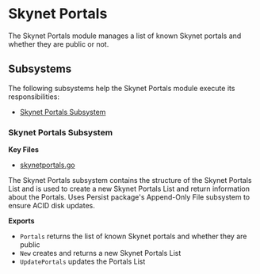 # Skynet Portals

The Skynet Portals module manages a list of known Skynet portals and whether
they are public or not.

## Subsystems
The following subsystems help the Skynet Portals module execute its
responsibilities:
 - [Skynet Portals Subsystem](#skynet-portals-subsystem)

### Skynet Portals Subsystem
**Key Files**
 - [skynetportals.go](./skynetportals.go)

The Skynet Portals subsystem contains the structure of the Skynet Portals List
and is used to create a new Skynet Portals List and return information about the
Portals. Uses Persist package's Append-Only File subsystem to ensure ACID disk
updates.

**Exports**
 - `Portals` returns the list of known Skynet portals and whether they are
   public
 - `New` creates and returns a new Skynet Portals List
 - `UpdatePortals` updates the Portals List

